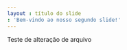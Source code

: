 ```yaml
---
layout : título do slide
: 'Bem-vindo ao nosso segundo slide!'
---
```

Teste de alteração de arquivo
